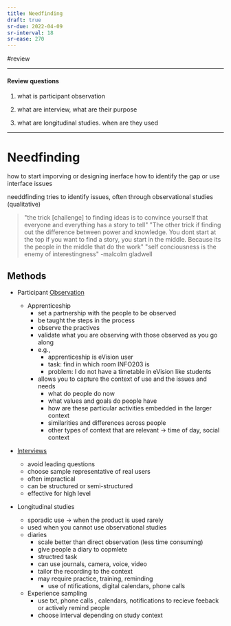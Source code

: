 ```yaml
---
title: Needfinding
draft: true
sr-due: 2022-04-09
sr-interval: 18
sr-ease: 270
---
```


#review 

---
#### Review questions
1.  what is participant observation

2. what are interview, what are their purpose

3. what are longitudinal studies. when are they used

---
# Needfinding
how to start imporving or designing inerface
how to identify the gap or use interface issues

needdfinding tries to identify issues, often through observational studies (qualitative)

> "the trick [challenge] to finding ideas is to convince yourself that everyone and everything has a story to tell"
> "The other trick if finding out the difference between power and knowledge. You dont start at the top if you want to find a story, you start in the middle. Because its the people in the middle that do the work"
> "self conciousness is the enemy of interestingness"
> -malcolm gladwell

## Methods
- Participant [Observation](out/notes/observation.md)
	- Apprenticeship
		- set a partnership with the people to be observed
		- be taught the steps in the process
		- observe the practives
		- validate what you are observing with those observed as you go along
		- e.g.,
			- apprenticeship is eVision user 
			- task: find in which room INFO203 is
			- problem: I do not have a timetable in eVision like students
		- allows you to capture the context of use and the issues and needs
			- what do people do now
			- what values and goals do people have
			- how are these particular activities embedded in the larger context
			- similarities and differences across people
			- other types of context that are relevant -> time of day, social context
		
- [Interviews](out/notes/interviews.md)
	- avoid leading questions
	- choose sample representative of real users
	- often impractical
	- can be structured or semi-structured
	- effective for high level

- Longitudinal studies
	- sporadic use -> when the product is used rarely
	- used when you cannot use observational studies
	- diaries
		- scale better than direct observation (less time consuming)
		- give people a diary to copmlete
		- structred task
		- can use journals, camera, voice, video
		- tailor the recording to the context
		- may require practice, training, reminding
			- use of ntifications, digital calendars, phone calls
	- Experience sampling
		- use txt, phone calls , calendars, notifications to recieve feeback or actively remind people
		- choose interval depending on study context

 